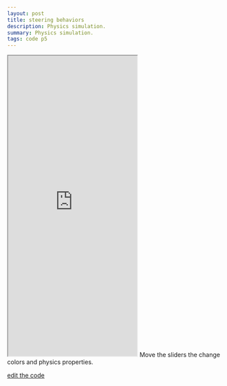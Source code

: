 ```yaml
---
layout: post
title: steering behaviors
description: Physics simulation.
summary: Physics simulation.
tags: code p5
---
```

<iframe style="height: 700px" src="https://editor.p5js.org/qwerji/full/Fx7WNNM5C"></iframe>
Move the sliders the change colors and physics properties.

[edit the code](https://editor.p5js.org/qwerji/sketches/Fx7WNNM5C)

